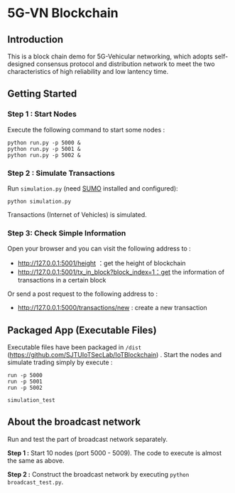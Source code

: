 # 5G-VN Blockchain

## Introduction

This is a block chain demo for 5G-Vehicular networking, which adopts self-designed consensus protocol and distribution network to meet the two characteristics of high reliability and low lantency time.

## Getting Started

### Step 1 : Start Nodes

Execute the following command to start some nodes :

```shell
python run.py -p 5000 &
python run.py -p 5001 &
python run.py -p 5002 &
```

### Step 2 : Simulate Transactions

Run ```simulation.py``` (need [SUMO](https://www.eclipse.org/sumo/) installed and configured):

```shell
python simulation.py
```

Transactions (Internet of Vehicles) is simulated.

### Step 3: Check Simple Information

Open your browser and you can visit the following address to :

- http://127.0.0.1:5001/height ：get the height of blockchain
- http://127.0.0.1:5001/tx_in_block?block_index=1：get the information of transactions in a certain block

Or send a post request to the following address to :

- http://127.0.0.1:5000/transactions/new : create a new transaction

## Packaged App (Executable Files)

Executable files have been packaged in ```/dist``` (https://github.com/SJTUIoTSecLab/IoTBlockchain) . Start the nodes and simulate trading simply by execute :

```shell
run -p 5000
run -p 5001
run -p 5002

simulation_test
```

## About the broadcast network

Run and test the part of broadcast network separately.  

**Step 1 :** Start 10 nodes (port 5000 - 5009). The code to execute is almost the same as above.

**Step 2 :** Construct the broadcast network by executing ```python broadcast_test.py```.